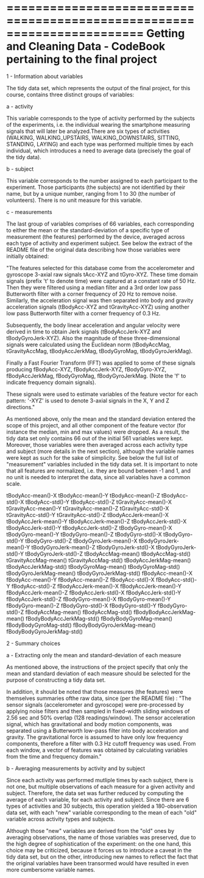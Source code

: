 =======================================================================
Getting and Cleaning Data - CodeBook pertaining to the final project
=======================================================================

1 -  Information about variables

The tidy data set, which represents the output of the final project,
for this course, contains three distinct groups of variables:

 a - activity
 
This variable corresponds to the type of activity performed by the subjects 
of the experiments, i.e. the individual wearing the smartphone measuring 
signals that will later be analyzed.There are six types of activities
(WALKING, WALKING_UPSTAIRS, WALKING_DOWNSTAIRS, SITTING, STANDING, LAYING)
and each type was performed multiple times by each individual, which 
introduces a need to average data (precisely the goal of the tidy data).

 b - subject
 
This variable corresponds to the number assigned to each participant to 
the experiment. Those participants (the subjects) are not identified by
their name, but by a unique number, ranging from 1 to 30 (the number of
volunteers). There is no unit measure for this variable.
 
 c - measurements
 
The last group of variables comprises of 66 variables, each corresponding
to either the mean or the standard-deviation of a specific type of 
measurement (the features) performed by the device, averaged across
each type of activity and experiment subject. See below the extract 
of the README file of the original data describing how those variables were initially obtained:

"The features selected for this database come from the accelerometer and
gyroscope 3-axial raw signals tAcc-XYZ and tGyro-XYZ. These time domain 
signals (prefix 't' to denote time) were captured at a constant rate of 50 
Hz. Then they were filtered using a median filter and a 3rd order low pass 
Butterworth filter with a corner frequency of 20 Hz to remove noise. 
Similarly, the acceleration signal was then separated into body and gravity acceleration signals (tBodyAcc-XYZ and tGravityAcc-XYZ) using another low 
pass Butterworth filter with a corner frequency of 0.3 Hz.

Subsequently, the body linear acceleration and angular velocity were derived 
in time to obtain Jerk signals (tBodyAccJerk-XYZ and tBodyGyroJerk-XYZ). 
Also the magnitude of these three-dimensional signals were calculated using 
the Euclidean norm (tBodyAccMag, tGravityAccMag, tBodyAccJerkMag, 
tBodyGyroMag, tBodyGyroJerkMag). 

Finally a Fast Fourier Transform (FFT) was applied to some of these signals 
producing fBodyAcc-XYZ, fBodyAccJerk-XYZ, fBodyGyro-XYZ, fBodyAccJerkMag, 
fBodyGyroMag, fBodyGyroJerkMag. (Note the 'f' to indicate frequency domain 
signals).

These signals were used to estimate variables of the feature vector for 
each pattern:  '-XYZ' is used to denote 3-axial signals in the X, Y and 
Z directions."

As mentioned above, only the mean and the standard deviation entered the
scope of this project, and all other component of the feature vector
(for instance the median, min and max values) were dropped. As a result, 
the tidy data set only contains 66 out of the initial 561 variables were
kept. Moreover, those variables were then averaged across each activity type 
and subject (more details in the next section), although the variable names 
were kept as such for the sake of simplicity. See below the full list of 
"measurement" variables included in the tidy data set. It is important to 
note that all features are normalized, i.e. they are bound between -1 and 1, 
and no unit is needed to interpret the data, since all variables have a 
common scale.

tBodyAcc-mean()-X
tBodyAcc-mean()-Y
tBodyAcc-mean()-Z
tBodyAcc-std()-X
tBodyAcc-std()-Y
tBodyAcc-std()-Z
tGravityAcc-mean()-X
tGravityAcc-mean()-Y
tGravityAcc-mean()-Z
tGravityAcc-std()-X
tGravityAcc-std()-Y
tGravityAcc-std()-Z
tBodyAccJerk-mean()-X
tBodyAccJerk-mean()-Y
tBodyAccJerk-mean()-Z
tBodyAccJerk-std()-X
tBodyAccJerk-std()-Y
tBodyAccJerk-std()-Z
tBodyGyro-mean()-X
tBodyGyro-mean()-Y
tBodyGyro-mean()-Z
tBodyGyro-std()-X
tBodyGyro-std()-Y
tBodyGyro-std()-Z
tBodyGyroJerk-mean()-X
tBodyGyroJerk-mean()-Y
tBodyGyroJerk-mean()-Z
tBodyGyroJerk-std()-X
tBodyGyroJerk-std()-Y
tBodyGyroJerk-std()-Z
tBodyAccMag-mean()
tBodyAccMag-std()
tGravityAccMag-mean()
tGravityAccMag-std()
tBodyAccJerkMag-mean()
tBodyAccJerkMag-std()
tBodyGyroMag-mean()
tBodyGyroMag-std()
tBodyGyroJerkMag-mean()
tBodyGyroJerkMag-std()
fBodyAcc-mean()-X
fBodyAcc-mean()-Y
fBodyAcc-mean()-Z
fBodyAcc-std()-X
fBodyAcc-std()-Y
fBodyAcc-std()-Z
fBodyAccJerk-mean()-X
fBodyAccJerk-mean()-Y
fBodyAccJerk-mean()-Z
fBodyAccJerk-std()-X
fBodyAccJerk-std()-Y
fBodyAccJerk-std()-Z
fBodyGyro-mean()-X
fBodyGyro-mean()-Y
fBodyGyro-mean()-Z
fBodyGyro-std()-X
fBodyGyro-std()-Y
fBodyGyro-std()-Z
fBodyAccMag-mean()
fBodyAccMag-std()
fBodyBodyAccJerkMag-mean()
fBodyBodyAccJerkMag-std()
fBodyBodyGyroMag-mean()
fBodyBodyGyroMag-std()
fBodyBodyGyroJerkMag-mean()
fBodyBodyGyroJerkMag-std()


2 - Summary choices

 a - Extracting only the mean and standard-deviation of each measure
 
As mentioned above, the instructions of the project specify that only
the mean and standard deviation of each measure should be selected for
the purpose of constructing a tidy data set. 

In addition, it should be noted that those measures (the features) were 
themselves summaries ofthe raw data, since (per the README file) :
"The sensor signals (accelerometer and gyroscope) were pre-processed by 
applying noise filters and then sampled in fixed-width sliding windows of 
2.56 sec and 50% overlap (128 readings/window). The sensor acceleration 
signal, which has gravitational and body motion components, was separated 
using a Butterworth low-pass filter into body acceleration and gravity. 
The gravitational force is assumed to have only low frequency components, 
therefore a filter with 0.3 Hz cutoff frequency was used. From each window, 
a vector of features was obtained by calculating variables from the time 
and frequency domain."

 b - Averaging measurements by activity and by subject
 
Since each activity was performed mutliple times by each subject, there is
not one, but multiple observations of each measure for a given activity and
subject. Therefore, the data set was further reduced by computing the 
average of each variable, for each activity and subject. Since there are
6 types of activities and 30 subjects, this operation yielded a 
180-observation data set, with each "new" variable corresponding to the 
mean of each "old" variable across activity types and subjects.

Although those "new" variables are derived from the "old" ones by averaging
observations, the name of those variables was preserved, due to the high
degree of sophistication of the experiment: on the one hand, this choice
may be criticized, because it forces us to introduce a caveat in the tidy
data set, but on the other, introducing new names to reflect the fact that 
the original variables have been transormed would have resulted in 
even more cumbersome variable names.





